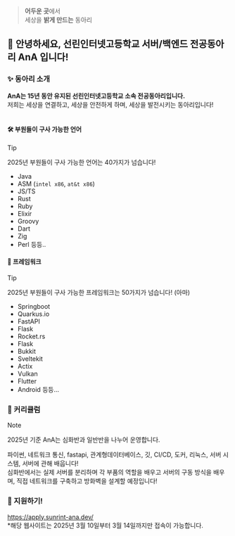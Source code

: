 > **어두운 곳**에서<br/>
> 세상을 **밝게 만드는** 동아리
>
## 👋 안녕하세요, 선린인터넷고등학교 서버/백엔드 전공동아리 AnA 입니다!

### ✨ 동아리 소개
**AnA는 15년 동안 유지된 선린인터넷고등학교 소속 전공동아리입니다.** <br/>
저희는 세상을 연결하고, 세상을 안전하게 하며, 세상을 발전시키는 동아리입니다! <br/>
<br/>
#### 🛠️ 부원들이 구사 가능한 언어
> [!TIP]
> 2025년 부원들이 구사 가능한 언어는 40가지가 넘습니다! 
- Java
- ASM (`intel x86`, `at&t x86`)
- JS/TS
- Rust
- Ruby
- Elixir
- Groovy
- Dart
- Zig
- Perl
등등..

#### 🌿 프레임워크
> [!TIP]
> 2025년 부원들이 구사 가능한 프레임워크는 50가지가 넘습니다! (아마)
- Springboot
- Quarkus.io
- FastAPI
- Flask
- Rocket.rs
- Flask
- Bukkit
- Sveltekit
- Actix
- Vulkan
- Flutter
- Android
등등...

### 🧩 커리큘럼
> [!NOTE]
> 2025년 기준 AnA는 심화반과 일반반을 나누어 운영합니다.
>

파이썬, 네트워크 통신, fastapi, 관계형데이터베이스, 깃, CI/CD, 도커, 리눅스, 서버 시스템, 서버에 관해 배웁니다! <br/>
심화반에서는 실제 서버를 분리하며 각 부품의 역할을 배우고 서버의 구동 방식을 배우며, 직접 네트워크를 구축하고 방화벽을 설계할 예정입니다!

### 🤗 지원하기!
https://apply.sunrint-ana.dev/ <br/>
*해당 웹사이트는 2025년 3월 10일부터 3월 14일까지만 접속이 가능합니다.
